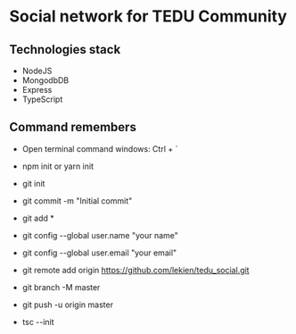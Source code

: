 # Social network for TEDU Community

## Technologies stack

- NodeJS
- MongodbDB
- Express
- TypeScript

## Command remembers

- Open terminal command windows: Ctrl + `
- npm init or yarn init
- git init
- git commit -m "Initial commit"
- git add \*
- git config --global user.name "your name"
- git config --global user.email "your email"
- git remote add origin https://github.com/lekien/tedu_social.git
- git branch -M master
- git push -u origin master

- tsc --init
